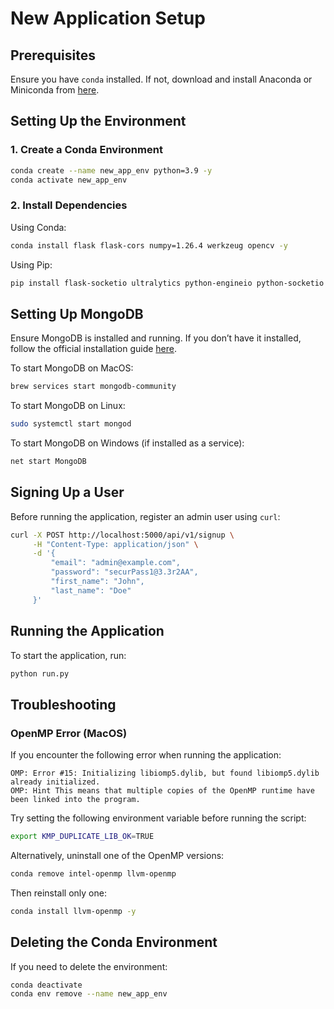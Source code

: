 # New Application Setup

## Prerequisites
Ensure you have `conda` installed. If not, download and install Anaconda or Miniconda from [here](https://docs.conda.io/en/latest/miniconda.html).

## Setting Up the Environment

### 1. Create a Conda Environment
```sh
conda create --name new_app_env python=3.9 -y
conda activate new_app_env
```

### 2. Install Dependencies

Using Conda:
```sh
conda install flask flask-cors numpy=1.26.4 werkzeug opencv -y
```

Using Pip:
```sh
pip install flask-socketio ultralytics python-engineio python-socketio flask-jwt-extended pymongo waitress
```

## Setting Up MongoDB
Ensure MongoDB is installed and running. If you don’t have it installed, follow the official installation guide [here](https://www.mongodb.com/try/download/community).

To start MongoDB on MacOS:
```sh
brew services start mongodb-community
```

To start MongoDB on Linux:
```sh
sudo systemctl start mongod
```

To start MongoDB on Windows (if installed as a service):
```sh
net start MongoDB
```

## Signing Up a User
Before running the application, register an admin user using `curl`:
```sh
curl -X POST http://localhost:5000/api/v1/signup \
     -H "Content-Type: application/json" \
     -d '{
         "email": "admin@example.com",
         "password": "securPass1@3.3r2AA",
         "first_name": "John",
         "last_name": "Doe"
     }'
```

## Running the Application
To start the application, run:
```sh
python run.py
```

## Troubleshooting

### OpenMP Error (MacOS)
If you encounter the following error when running the application:

```
OMP: Error #15: Initializing libiomp5.dylib, but found libiomp5.dylib already initialized.
OMP: Hint This means that multiple copies of the OpenMP runtime have been linked into the program.
```

Try setting the following environment variable before running the script:
```sh
export KMP_DUPLICATE_LIB_OK=TRUE
```
Alternatively, uninstall one of the OpenMP versions:
```sh
conda remove intel-openmp llvm-openmp
```
Then reinstall only one:
```sh
conda install llvm-openmp -y
```

## Deleting the Conda Environment
If you need to delete the environment:
```sh
conda deactivate
conda env remove --name new_app_env
```
